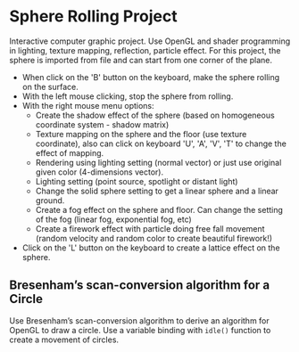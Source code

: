 # Sphere Rolling Project
Interactive computer graphic project. Use OpenGL and shader programming in lighting, texture mapping, reflection, particle effect.
For this project, the sphere is imported from file and can start from one corner of the plane. 
- When click on the 'B' button on the keyboard, make the sphere rolling on the surface. 
- With the left mouse clicking, stop the sphere from rolling.
- With the right mouse menu options:
  - Create the shadow effect of the sphere (based on homogeneous coordinate system - shadow matrix)
  - Texture mapping on the sphere and the floor (use texture coordinate), also can click on keyboard 'U', 'A', 'V', 'T' to change the effect of mapping.
  - Rendering using lighting setting (normal vector) or just use original given color (4-dimensions vector).
  - Lighting setting (point source, spotlight or distant light)
  - Change the solid sphere setting to get a linear sphere and a linear ground.
  - Create a fog effect on the sphere and floor. Can change the setting of the fog (linear fog, exponential fog, etc)
  - Create a firework effect with particle doing free fall movement (random velocity and random color to create beautiful firework!)
- Click on the 'L' button on the keyboard to create a lattice effect on the sphere. 

## Bresenham’s scan-conversion algorithm for a Circle
Use Bresenham’s scan-conversion algorithm to derive an algorithm for OpenGL to draw a circle. 
Use a variable binding with `idle()` function to create a movement of circles.
